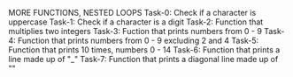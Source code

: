 MORE FUNCTIONS, NESTED LOOPS
Task-0: Check if a character is uppercase
Task-1: Check if a character is a digit
Task-2: Function that multiplies two integers
Task-3: Fuction that prints numbers from 0 - 9
Task-4: Function that prints numbers from 0 - 9 excluding  2 and 4
Task-5: Function that prints 10 times, numbers 0 - 14
Task-6: Function that prints a line made up of "_"
Task-7: Function that prints a diagonal line made up of "\"